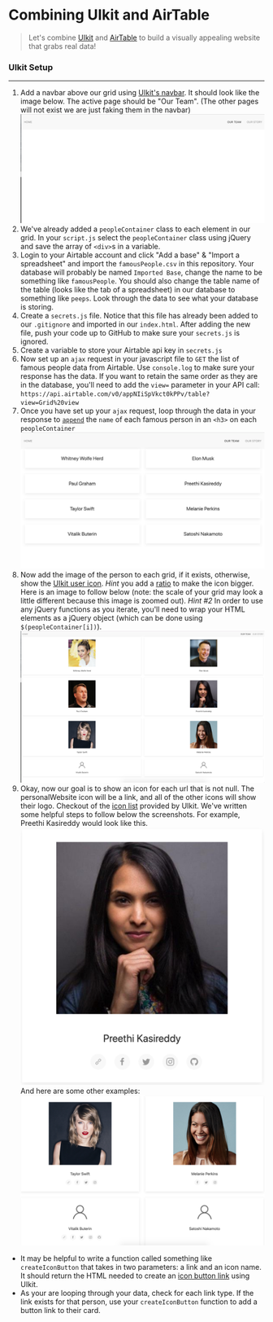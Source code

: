 # Combining UIkit and AirTable
> Let's combine [UIkit](https://getuikit.com) and [AirTable](https://airtable.com/) to build a visually appealing website that grabs real data!

### UIkit Setup
---
1. Add a navbar above our grid using [UIkit's navbar](https://getuikit.com/docs/navbar). It should look like the image below. The active page should be "Our Team". (The other pages will not exist we are just faking them in the navbar)
    ![navbar-image](images/nav-bar.png)
1. We've already added a `peopleContainer` class to each element in our grid. In your `script.js` select the `peopleContainer` class using jQuery and save the array of `<div>`s in a variable.
1. Login to your Airtable account and click "Add a base" & "Import a spreadsheet" and import the `famousPeople.csv` in this repository. Your database will probably be named `Imported Base`, change the name to be something like `famousPeople`. You should also change the table name of the table (looks like the tab of a spreadsheet) in our database to something like `peeps`. Look through the data to see what your database is storing.
1. Create a `secrets.js` file. Notice that this file has already been added to our `.gitignore` and imported in our `index.html`. After adding the new file, push your code up to GitHub to make sure your `secrets.js` is ignored.
1. Create a variable to store your Airtable api key in `secrets.js`
1. Now set up an `ajax` request in your javascript file to `GET` the list of famous people data from Airtable. Use `console.log` to make sure your response has the data. If you want to retain the same order as they are in the database, you'll need to add the `view=` parameter in your API call: `https://api.airtable.com/v0/appNIiSpVkct0kPPv/table?view=Grid%20view`
1. Once you have set up your `ajax` request, loop through the data in your response to [`append`](http://api.jquery.com/append/) the `name` of each famous person in an `<h3>` on each `peopleContainer`
  ![names-grid](images/names-grid.png)
1. Now add the image of the person to each grid, if it exists, otherwise, show the [UIkit user icon](https://getuikit.com/docs/icon). *Hint* you add a [ratio](https://getuikit.com/docs/icon#ratio) to make the icon bigger. Here is an image to follow below (note: the scale of your grid may look a little different because this image is zoomed out). *Hint #2* In order to use any jQuery functions as you iterate, you'll need to wrap your HTML elements as a jQuery object (which can be done using `$(peopleContainer[i])`).
  ![names-photos-grid](images/names-photos-grid.png)
1. Okay, now our goal is to show an icon for each url that is not null. The personalWebsite icon will be a link, and all of the other icons will show their logo. Checkout of the [icon list](https://getuikit.com/docs/icon) provided by UIkit. We've written some helpful steps to follow below the screenshots.
    For example, Preethi Kasireddy would look like this.
    ![preethi](images/preethi.png)
    And here are some other examples:
    ![more-examples](images/more-examples.png)
  - It may be helpful to write a function called something like `createIconButton` that takes in two parameters: a link and an icon name. It should return the HTML needed to create an [icon button link](https://getuikit.com/docs/icon#button-modifier) using UIkit.
  - As your are looping through your data, check for each link type. If the link exists for that person, use your `createIconButton` function to add a button link to their card. 









